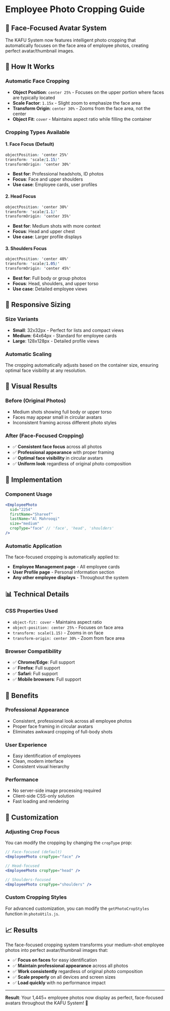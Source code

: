# Employee Photo Cropping Guide

## 🎯 **Face-Focused Avatar System**

The KAFU System now features intelligent photo cropping that automatically focuses on the face area of employee photos, creating perfect avatar/thumbnail images.

## 🔧 **How It Works**

### **Automatic Face Cropping**
- **Object Position**: `center 25%` - Focuses on the upper portion where faces are typically located
- **Scale Factor**: `1.15x` - Slight zoom to emphasize the face area
- **Transform Origin**: `center 30%` - Zooms from the face area, not the center
- **Object Fit**: `cover` - Maintains aspect ratio while filling the container

### **Cropping Types Available**

#### 1. **Face Focus** (Default)
```css
objectPosition: 'center 25%'
transform: 'scale(1.15)'
transformOrigin: 'center 30%'
```
- **Best for**: Professional headshots, ID photos
- **Focus**: Face and upper shoulders
- **Use case**: Employee cards, user profiles

#### 2. **Head Focus**
```css
objectPosition: 'center 30%'
transform: 'scale(1.1)'
transformOrigin: 'center 35%'
```
- **Best for**: Medium shots with more context
- **Focus**: Head and upper chest
- **Use case**: Larger profile displays

#### 3. **Shoulders Focus**
```css
objectPosition: 'center 40%'
transform: 'scale(1.05)'
transformOrigin: 'center 45%'
```
- **Best for**: Full body or group photos
- **Focus**: Head, shoulders, and upper torso
- **Use case**: Detailed employee views

## 📱 **Responsive Sizing**

### **Size Variants**
- **Small**: 32x32px - Perfect for lists and compact views
- **Medium**: 64x64px - Standard for employee cards
- **Large**: 128x128px - Detailed profile views

### **Automatic Scaling**
The cropping automatically adjusts based on the container size, ensuring optimal face visibility at any resolution.

## 🎨 **Visual Results**

### **Before (Original Photos)**
- Medium shots showing full body or upper torso
- Faces may appear small in circular avatars
- Inconsistent framing across different photo styles

### **After (Face-Focused Cropping)**
- ✅ **Consistent face focus** across all photos
- ✅ **Professional appearance** with proper framing
- ✅ **Optimal face visibility** in circular avatars
- ✅ **Uniform look** regardless of original photo composition

## 🔄 **Implementation**

### **Component Usage**
```jsx
<EmployeePhoto
  sid="2254"
  firstName="Shareef"
  lastName="Al Mahrooqi"
  size="medium"
  cropType="face" // 'face', 'head', 'shoulders'
/>
```

### **Automatic Application**
The face-focused cropping is automatically applied to:
- **Employee Management page** - All employee cards
- **User Profile page** - Personal information section
- **Any other employee displays** - Throughout the system

## 📊 **Technical Details**

### **CSS Properties Used**
- `object-fit: cover` - Maintains aspect ratio
- `object-position: center 25%` - Focuses on face area
- `transform: scale(1.15)` - Zooms in on face
- `transform-origin: center 30%` - Zoom from face area

### **Browser Compatibility**
- ✅ **Chrome/Edge**: Full support
- ✅ **Firefox**: Full support
- ✅ **Safari**: Full support
- ✅ **Mobile browsers**: Full support

## 🎯 **Benefits**

### **Professional Appearance**
- Consistent, professional look across all employee photos
- Proper face framing in circular avatars
- Eliminates awkward cropping of full-body shots

### **User Experience**
- Easy identification of employees
- Clean, modern interface
- Consistent visual hierarchy

### **Performance**
- No server-side image processing required
- Client-side CSS-only solution
- Fast loading and rendering

## 🔧 **Customization**

### **Adjusting Crop Focus**
You can modify the cropping by changing the `cropType` prop:

```jsx
// Face-focused (default)
<EmployeePhoto cropType="face" />

// Head-focused
<EmployeePhoto cropType="head" />

// Shoulders-focused
<EmployeePhoto cropType="shoulders" />
```

### **Custom Cropping Styles**
For advanced customization, you can modify the `getPhotoCropStyles` function in `photoUtils.js`.

## 📈 **Results**

The face-focused cropping system transforms your medium-shot employee photos into perfect avatar/thumbnail images that:

- ✅ **Focus on faces** for easy identification
- ✅ **Maintain professional appearance** across all photos
- ✅ **Work consistently** regardless of original photo composition
- ✅ **Scale properly** on all devices and screen sizes
- ✅ **Load quickly** with no performance impact

---

**Result**: Your 1,445+ employee photos now display as perfect, face-focused avatars throughout the KAFU System! 🎉

